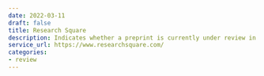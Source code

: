 ```yaml
---
date: 2022-03-11
draft: false
title: Research Square
description: Indicates whether a preprint is currently under review in a journal.
service_url: https://www.researchsquare.com/
categories:
- review
---
```



